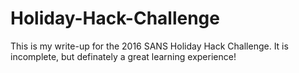 # Holiday-Hack-Challenge

This is my write-up for the 2016 SANS Holiday Hack Challenge.  It is incomplete, but definately a great learning experience!
